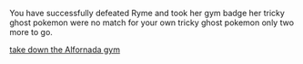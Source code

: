 You have successfully defeated Ryme and took her gym badge
her tricky ghost pokemon were no match for your own tricky ghost pokemon
only two more to go.

[take down the Alfornada gym](alfornada-gym.md)